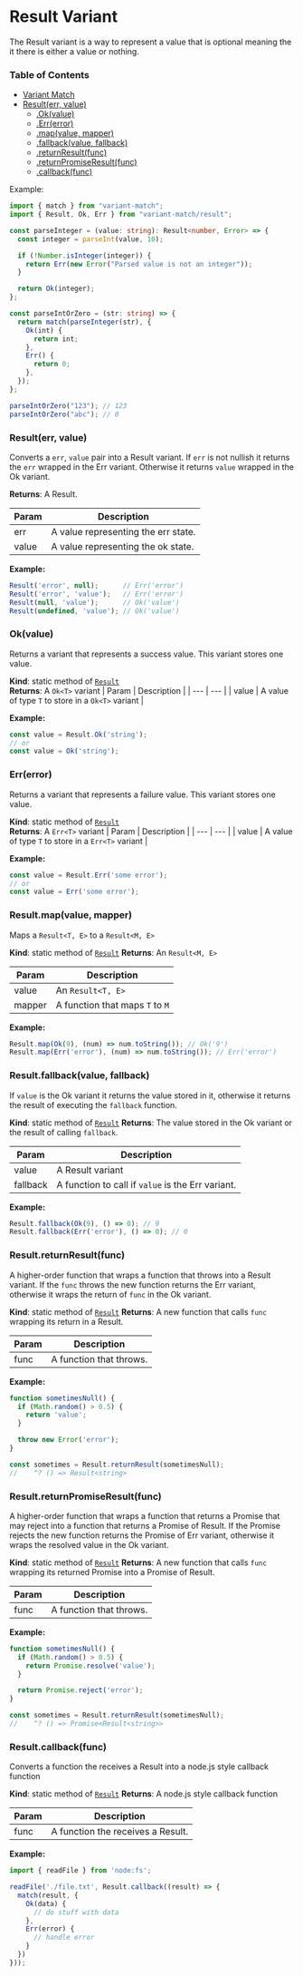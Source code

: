 # Result Variant

The Result variant is a way to represent a value that is optional meaning the it there is either a value or nothing.

### Table of Contents

- [Variant Match](/docs/variant.md)
- [Result(err, value)](#resulterr-value)
  - [.Ok(value)](#okvalue)
  - [.Err(error)](#errerror)
  - [.map(value, mapper)](#resultmapvalue-mapper)
  - [.fallback(value, fallback)](#resultfallbackvalue-fallback)
  - [.returnResult(func)](#resultreturnresultfunc)
  - [.returnPromiseResult(func)](#resultreturnpromiseresultfunc)
  - [.callback(func)](#resultcallbackfunc)

Example:

```ts
import { match } from "variant-match";
import { Result, Ok, Err } from "variant-match/result";

const parseInteger = (value: string): Result<number, Error> => {
  const integer = parseInt(value, 10);

  if (!Number.isInteger(integer)) {
    return Err(new Error("Parsed value is not an integer"));
  }

  return Ok(integer);
};

const parseIntOrZero = (str: string) => {
  return match(parseInteger(str), {
    Ok(int) {
      return int;
    },
    Err() {
      return 0;
    },
  });
};

parseIntOrZero("123"); // 123
parseIntOrZero("abc"); // 0
```

### Result(err, value)
Converts a `err`, `value` pair into a Result variant. If `err` is not nullish it
returns the `err` wrapped in the Err variant. Otherwise it returns `value`
wrapped in the Ok variant.

**Returns**: A Result.  

| Param | Description |
| --- | --- |
| err | A value representing the err state. |
| value | A value representing the ok state. |

**Example:**
```ts
Result('error', null);      // Err('error')
Result('error', 'value');   // Err('error')
Result(null, 'value');      // Ok('value')
Result(undefined, 'value'); // Ok('value')
```

### Ok(value)
Returns a variant that represents a success value. This variant stores one value.

**Kind**: static method of [`Result`](#optionalvalue)  
**Returns**: A `Ok<T>` variant
| Param | Description |
| --- | --- |
| value | A value of type `T` to store in a `Ok<T>` variant |

**Example:**
```ts
const value = Result.Ok('string');
// or
const value = Ok('string');
```

### Err(error)
Returns a variant that represents a failure value. This variant stores one value.

**Kind**: static method of [`Result`](#optionalvalue)  
**Returns**: A `Err<T>` variant
| Param | Description |
| --- | --- |
| value | A value of type `T` to store in a `Err<T>` variant |

**Example:**
```ts
const value = Result.Err('some error');
// or
const value = Err('some error');
```

### Result.map(value, mapper)
Maps a `Result<T, E>` to a `Result<M, E>`

**Kind**: static method of [`Result`](#resulterr-value)
**Returns**: An `Result<M, E>`  

| Param | Description |
| --- | --- |
| value | An `Result<T, E>` |
| mapper | A function that maps `T` to `M` |

**Example:**
```ts
Result.map(Ok(9), (num) => num.toString()); // Ok('9')
Result.map(Err('error'), (num) => num.toString()); // Err('error')
```

### Result.fallback(value, fallback)
If `value` is the Ok variant it returns the value stored in it,
otherwise it returns the result of executing the `fallback` function.

**Kind**: static method of [`Result`](#resulterr-value)
**Returns**: The value stored in the Ok variant or the result of calling `fallback`.  

| Param | Description |
| --- | --- |
| value | A Result variant |
| fallback | A function to call if `value` is the Err variant. |

**Example:**
```ts
Result.fallback(Ok(9), () => 0); // 9
Result.fallback(Err('error'), () => 0); // 0
```

### Result.returnResult(func)
A higher-order function that wraps a function that throws
into a Result variant. If the `func` throws the new function
returns the Err variant, otherwise it wraps the return of
`func` in the Ok variant.

**Kind**: static method of [`Result`](#resulterr-value)
**Returns**: A new function that calls `func` wrapping its
         return in a Result.  

| Param | Description |
| --- | --- |
| func | A function that throws. |

**Example:**
```ts
function sometimesNull() {
  if (Math.random() > 0.5) {
    return 'value';
  }

  throw new Error('error');
}

const sometimes = Result.returnResult(sometimesNull);
//    ^? () => Result<string>
```

### Result.returnPromiseResult(func)
A higher-order function that wraps a function that returns a
Promise that may reject into a function that returns a
Promise of Result. If the Promise rejects the new function returns
the Promise of Err variant, otherwise it wraps the resolved value in
the Ok variant.

**Kind**: static method of [`Result`](#resulterr-value)
**Returns**: A new function that calls `func` wrapping its
         returned Promise into a Promise of Result.  

| Param | Description |
| --- | --- |
| func | A function that throws. |

**Example:**
```ts
function sometimesNull() {
  if (Math.random() > 0.5) {
    return Promise.resolve('value');
  }

  return Promise.reject('error');
}

const sometimes = Result.returnResult(sometimesNull);
//    ^? () => Promise<Result<string>>
```

### Result.callback(func)
Converts a function the receives a Result into a node.js style callback function

**Kind**: static method of [`Result`](#resulterr-value)
**Returns**: A node.js style callback function  

| Param | Description |
| --- | --- |
| func | A function the receives a Result. |

**Example:**
```ts
import { readFile } from 'node:fs';

readFile('./file.txt', Result.callback((result) => {
  match(result, {
    Ok(data) {
      // do stuff with data
    },
    Err(error) {
      // handle error
    }
  })
}));
```
